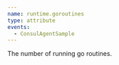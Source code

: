 ```yaml
---
name: runtime.goroutines
type: attribute
events:
  - ConsulAgentSample
---
```


The number of running go routines.